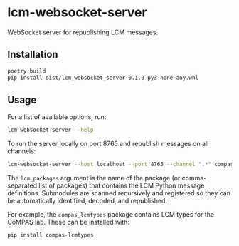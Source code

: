 # lcm-websocket-server

WebSocket server for republishing LCM messages.

## Installation

```bash
poetry build
pip install dist/lcm_websocket_server-0.1.0-py3-none-any.whl
```

## Usage

For a list of available options, run:
```bash
lcm-websocket-server --help
```

To run the server locally on port 8765 and republish messages on all channels:
```bash
lcm-websocket-server --host localhost --port 8765 --channel ".*" compas_lcmtypes
```

The `lcm_packages` argument is the name of the package (or comma-separated list of packages) that contains the LCM Python message definitions. Submodules are scanned recursively and registered so they can be automatically identified, decoded, and republished. 

For example, the `compas_lcmtypes` package contains LCM types for the CoMPAS lab. These can be installed with:
```bash
pip install compas-lcmtypes
```
